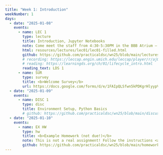 ```yaml
---
title: "Week 1: Introduction"
weekNumber: 1
days:
  - date: "2025-01-08"
    events:
      - name: LEC 1
        type: lecture
        title: Introduction, Jupyter Notebooks
        note: Come meet the staff from 4:30-5:30PM in the BBB Atrium – we'll have donuts 🍩!
        html: resources/lectures/lec01/lec01-filled.html
        github: https://github.com/practicaldsc/wn25/blob/main/lectures/lec01/
        # recording: https://leccap.engin.umich.edu/leccap/player/r/ajQs9f
        # reading: https://learningds.org/ch/01/lifecycle_intro.html
        reading_text: LDS 1
      - name: SUR
        type: survey
        title: <b>Welcome Survey</b>
        url: https://docs.google.com/forms/d/e/1FAIpQLSfwn5kPDKgrHlyypVlp0hl2WyTVifBnQ1OO_g9U56FlrFE6aQ/viewform
  - date: "2025-01-09"
    events:
      - name: DISC 1
        type: disc
        title: Environment Setup, Python Basics
        # github: https://github.com/practicaldsc/wn25/blob/main/discussions/disc01/
  - date: "2025-01-10"
    events:
      - name: EX HW
        type: hw
        title: <b>Example Homework (not due!)</b>
        note: This is not a real assignment! Follow the instructions <a href="env-setup">here</a> to set up your programming environment.
        github: https://github.com/practicaldsc/wn25/blob/main/homeworks/example-hw/example-hw.ipynb
---
```

